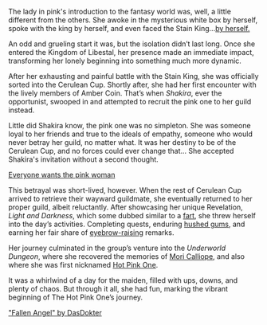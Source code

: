 The lady in pink's introduction to the fantasy world was, well, a little different from the others. She awoke in the mysterious white box by herself, spoke with the king by herself, and even faced the Stain King...[by herself.](https://www.youtube.com/live/Rk7nZ91vme4?si=SR-vjc02WKIL4nUb\&t=1084)

An odd and grueling start it was, but the isolation didn’t last long. Once she entered the Kingdom of Libestal, her presence made an immediate impact, transforming her lonely beginning into something much more dynamic.

After her exhausting and painful battle with the Stain King, she was officially sorted into the Cerulean Cup. Shortly after, she had her first encounter with the lively members of Amber Coin. That’s when *Shakira*, ever the opportunist, swooped in and attempted to recruit the pink one to her guild instead.

Little did Shakira know, the pink one was no simpleton. She was someone loyal to her friends and true to the ideals of empathy, someone who would never betray her guild, no matter what. It was her destiny to be of the Cerulean Cup, and no forces could ever change that... She accepted Shakira's invitation without a second thought.

[Everyone wants the pink woman](#embed:https://www.youtube.com/live/Rk7nZ91vme4?t=2087)

This betrayal was short-lived, however. When the rest of Cerulean Cup arrived to retrieve their wayward guildmate, she eventually returned to her proper guild, albeit reluctantly. After showcasing her unique Revelation, *Light and Darkness*, which some dubbed similar to a [fart](https://www.youtube.com/live/Rk7nZ91vme4?si=uFnTUFLfBm36VZS-\&t=2668), she threw herself into the day’s activities. Completing quests, enduring [hushed gums](https://www.youtube.com/live/Rk7nZ91vme4?si=5AhwIkLOBX3MgfA2\&t=4480), and earning her fair share of [eyebrow-raising](https://www.youtube.com/live/Rk7nZ91vme4?si=5jr_c9OW9ds8maMQ\&t=5777) remarks.

Her journey culminated in the group’s venture into the *Underworld Dungeon*, where she recovered the memories of [Mori Calliope](https://www.youtube.com/live/Rk7nZ91vme4?feature=shared\&t=8690), and also where she was first nicknamed [Hot Pink One](https://www.youtube.com/live/Rk7nZ91vme4?si=PZSB2R7NaSzFRo_b\&t=7601).

It was a whirlwind of a day for the maiden, filled with ups, downs, and plenty of chaos. But through it all, she had fun, marking the vibrant beginning of The Hot Pink One’s journey.

["Fallen Angel" by DasDokter](https://x.com/DasDokter/status/1902324865778250152)
